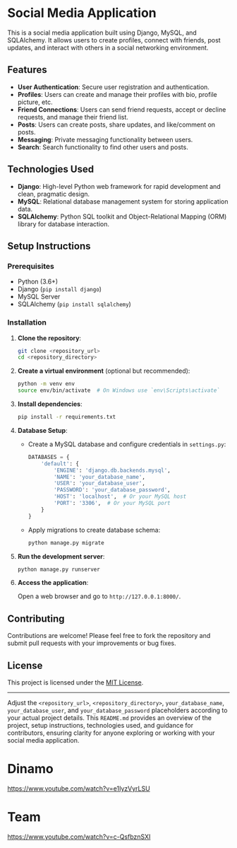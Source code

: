 
# Social Media Application

This is a social media application built using Django, MySQL, and SQLAlchemy. It allows users to create profiles, connect with friends, post updates, and interact with others in a social networking environment.

## Features

- **User Authentication**: Secure user registration and authentication.
- **Profiles**: Users can create and manage their profiles with bio, profile picture, etc.
- **Friend Connections**: Users can send friend requests, accept or decline requests, and manage their friend list.
- **Posts**: Users can create posts, share updates, and like/comment on posts.
- **Messaging**: Private messaging functionality between users.
- **Search**: Search functionality to find other users and posts.

## Technologies Used

- **Django**: High-level Python web framework for rapid development and clean, pragmatic design.
- **MySQL**: Relational database management system for storing application data.
- **SQLAlchemy**: Python SQL toolkit and Object-Relational Mapping (ORM) library for database interaction.

## Setup Instructions

### Prerequisites

- Python (3.6+)
- Django (`pip install django`)
- MySQL Server
- SQLAlchemy (`pip install sqlalchemy`)

### Installation

1. **Clone the repository**:

   ```bash
   git clone <repository_url>
   cd <repository_directory>
   ```

2. **Create a virtual environment** (optional but recommended):

   ```bash
   python -m venv env
   source env/bin/activate  # On Windows use `env\Scripts\activate`
   ```

3. **Install dependencies**:

   ```bash
   pip install -r requirements.txt
   ```

4. **Database Setup**:

   - Create a MySQL database and configure credentials in `settings.py`:

     ```python
     DATABASES = {
         'default': {
             'ENGINE': 'django.db.backends.mysql',
             'NAME': 'your_database_name',
             'USER': 'your_database_user',
             'PASSWORD': 'your_database_password',
             'HOST': 'localhost',  # Or your MySQL host
             'PORT': '3306',  # Or your MySQL port
         }
     }
     ```

   - Apply migrations to create database schema:

     ```bash
     python manage.py migrate
     ```

5. **Run the development server**:

   ```bash
   python manage.py runserver
   ```

6. **Access the application**:

   Open a web browser and go to `http://127.0.0.1:8000/`.

## Contributing

Contributions are welcome! Please feel free to fork the repository and submit pull requests with your improvements or bug fixes.

## License

This project is licensed under the [MIT License](LICENSE).

---

Adjust the `<repository_url>`, `<repository_directory>`, `your_database_name`, `your_database_user`, and `your_database_password` placeholders according to your actual project details. This `README.md` provides an overview of the project, setup instructions, technologies used, and guidance for contributors, ensuring clarity for anyone exploring or working with your social media application.
# Dinamo
https://www.youtube.com/watch?v=e1IyzVyrLSU
# Team 
https://www.youtube.com/watch?v=c-QsfbznSXI
